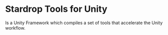 # Stardrop Tools for Unity
Is a Unity Framework which compiles a set of tools that accelerate the Unity workflow.
